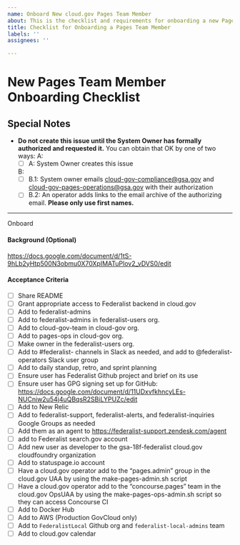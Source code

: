```yaml
---
name: Onboard New cloud.gov Pages Team Member
about: This is the checklist and requirements for onboarding a new Pages team member
title: Checklist for Onboarding a Pages Team Member
labels: ''
assignees: ''

---
```


# New Pages Team Member Onboarding Checklist

 ## Special Notes

- **Do not create this issue until the System Owner has formally authorized and requested it.** You can obtain that OK by one of two ways:
  A:
  - [ ] A: System Owner creates this issue

  B:
  - [ ] B.1: System owner emails cloud-gov-compliance@gsa.gov and cloud-gov-pages-operations@gsa.gov with their authorization
  - [ ] B.2: An operator adds links to the email archive of the authorizing email. 
**Please only use first names.**

---

Onboard <Person>

#### Background (Optional)

https://docs.google.com/document/d/1tS-9hLb2yHtp500N3obmu0X70XpIMATuPlov2_vDVS0/edit

#### Acceptance Criteria
- [ ] Share README
- [ ] Grant appropriate access to Federalist backend in cloud.gov
- [ ] Add to federalist-admins
- [ ] Add to federalist-admins in federalist-users org.
- [ ] Add to cloud-gov-team in cloud-gov org.
- [ ] Add to pages-ops in cloud-gov org.
- [ ] Make owner in the federalist-users org.
- [ ] Add to #federalist- channels in Slack as needed, and add to @federalist-operators Slack user group
- [ ] Add to daily standup, retro, and sprint planning
- [ ] Ensure user has Federalist Github project and brief on its use
- [ ] Ensure user has GPG signing set up for GitHub: https://docs.google.com/document/d/11UDxvfkhncyLEs-NUCniw2u54j4uQBqsR2SBiLYPUZc/edit
- [ ] Add to New Relic
- [ ] Add to federalist-support, federalist-alerts, and federalist-inquiries Google Groups as needed
- [ ] Add them as an agent to https://federalist-support.zendesk.com/agent
- [ ] add to Federalist search.gov account
- [ ] Add new user as developer to the gsa-18f-federalist cloud.gov cloudfoundry organization
- [ ] Add to statuspage.io account
- [ ] Have a cloud.gov operator add to the “pages.admin” group in the cloud.gov UAA by using the make-pages-admin.sh script
- [ ] Have a cloud.gov operator add to the “concourse.pages” team in the cloud.gov OpsUAA by using the make-pages-ops-admin.sh script so they can access Concourse CI
- [ ] Add to Docker Hub
- [ ] Add to AWS (Production GovCloud only)
- [ ] Add to `FederalistLocal` Github org and `federalist-local-admins` team
- [ ] Add to cloud.gov calendar
